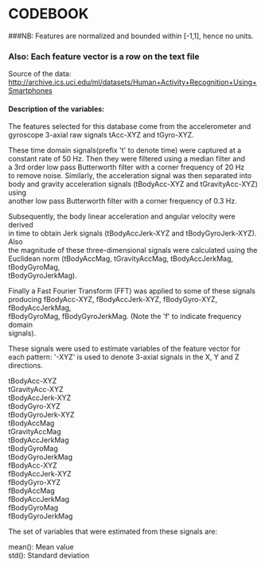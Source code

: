 # CODEBOOK #####################

###NB: Features are normalized and bounded within [-1,1], hence no units.
### Also: Each feature vector is a row on the text file

Source of the data:  
http://archive.ics.uci.edu/ml/datasets/Human+Activity+Recognition+Using+Smartphones

#### Description of the variables:

The features selected for this database come from the accelerometer and  
gyroscope 3-axial raw signals tAcc-XYZ and tGyro-XYZ.  

These time domain signals(prefix 't' to denote time) were captured at a  
constant rate of 50 Hz. Then they were filtered using a median filter and  
a 3rd order low pass Butterworth filter with a corner frequency of 20 Hz  
to remove noise. Similarly, the acceleration signal was then separated into  
body and gravity acceleration signals (tBodyAcc-XYZ and tGravityAcc-XYZ) using  
another low pass Butterworth filter with a corner frequency of 0.3 Hz.  
  
Subsequently, the body linear acceleration and angular velocity were derived  
in time to obtain Jerk signals (tBodyAccJerk-XYZ and tBodyGyroJerk-XYZ). Also  
the magnitude of these three-dimensional signals were calculated using the  
Euclidean norm (tBodyAccMag, tGravityAccMag, tBodyAccJerkMag, tBodyGyroMag,  
tBodyGyroJerkMag). 

Finally a Fast Fourier Transform (FFT) was applied to some of these signals  
producing fBodyAcc-XYZ, fBodyAccJerk-XYZ, fBodyGyro-XYZ, fBodyAccJerkMag,  
fBodyGyroMag, fBodyGyroJerkMag. (Note the 'f' to indicate frequency domain  
signals). 

These signals were used to estimate variables of the feature vector for  
each pattern: '-XYZ' is used to denote 3-axial signals in the X, Y and Z directions.

tBodyAcc-XYZ  
tGravityAcc-XYZ  
tBodyAccJerk-XYZ  
tBodyGyro-XYZ  
tBodyGyroJerk-XYZ  
tBodyAccMag  
tGravityAccMag  
tBodyAccJerkMag  
tBodyGyroMag  
tBodyGyroJerkMag  
fBodyAcc-XYZ  
fBodyAccJerk-XYZ  
fBodyGyro-XYZ  
fBodyAccMag  
fBodyAccJerkMag  
fBodyGyroMag  
fBodyGyroJerkMag  

The set of variables that were estimated from these signals are:  

mean(): Mean value  
std(): Standard deviation  
